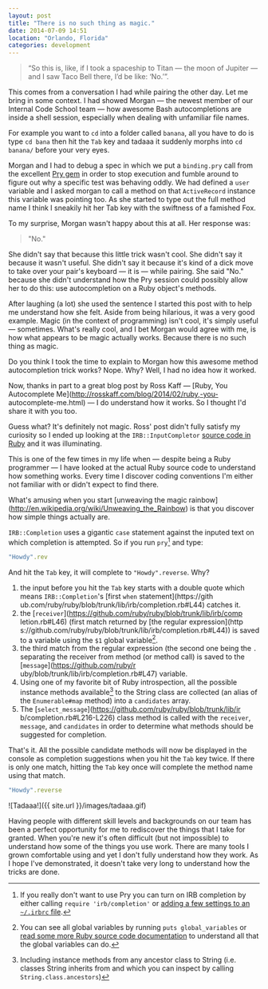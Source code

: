 ```yaml
---
layout: post
title: "There is no such thing as magic."
date: 2014-07-09 14:51
location: "Orlando, Florida"
categories: development
---
```


> “So this is, like, if I took a spaceship to Titan — the moon of
> Jupiter — and I saw Taco Bell there, I’d be like: ‘No.’”.

This comes from a conversation I had while pairing the other day. Let me
bring in some context. I had showed Morgan — the newest member of our
Internal Code School team — how awesome Bash autocompletions are inside
a shell session, especially when dealing with unfamiliar file names.

For example you want to `cd` into a folder called `banana`, all you have
to do is type `cd bana` then hit the `Tab` key and tadaaa it suddenly
morphs into `cd banana/` before your very eyes.

Morgan and I had to debug a spec in which we put a `binding.pry` call
from the excellent [Pry gem](http://pryrepl.org/) in order to stop
execution and fumble around to figure out why a specific test was
behaving oddly. We had defined a `user` variable and I asked morgan to
call a method on that `ActiveRecord` instance this variable was pointing
too. As she started to type out the full method name I think I sneakily
hit her Tab key with the swiftness of a famished Fox.

To my surprise, Morgan wasn't happy about this at all. Her response was:

> "No."

She didn't say that because this little trick wasn't cool. She didn't
say it because it wasn't useful. She didn't say it because it's kind of
a dick move to take over your pair's keyboard — it is — while pairing.
She said "No." because she didn't understand how the Pry session could
possibly allow her to do this: use autocompletion on a Ruby object's
methods.

After laughing (a lot) she used the sentence I started this post with to
help me understand how she felt. Aside from being hilarious, it was a
very good example. Magic (in the context of programming) isn't cool,
it's simply useful — sometimes. What's really cool, and I bet Morgan
would agree with me, is how what appears to be magic actually works.
Because there is no such thing as magic.

Do you think I took the time to explain to Morgan how this awesome
method autocompletion trick works? Nope. Why? Well, I had no idea how it
worked.

Now, thanks in part to a great blog post by Ross Kaff — [Ruby, You
Autocomplete Me](http://rosskaff.com/blog/2014/02/ruby,-you-
autocomplete-me.html) — I do understand how it works. So I thought I'd
share it with you too.

Guess what?
It's definitely not magic. Ross' post didn't fully satisfy my
curiosity so I ended up looking at the `IRB::InputCompletor` [source
code in
Ruby](https://github.com/ruby/ruby/blob/trunk/lib/irb/completion.rb) and
it was illuminating.

This is one of the few times in my life when — despite being a Ruby
programmer — I have looked at the actual Ruby source
code to understand how something works. Every time I discover coding
conventions I'm either not familiar with or didn't expect to find there.

What's amusing when you start [unweaving the magic rainbow]
(http://en.wikipedia.org/wiki/Unweaving_the_Rainbow) is that you
discover how simple things actually are.

`IRB::Completion` uses a gigantic `case` statement against the inputed
text on which completion is attempted. So if you run `pry`[^3] and type:

```ruby
"Howdy".rev
```

And hit the `Tab` key, it will complete to `"Howdy".reverse`. Why?

1. the input before you hit the `Tab` key starts with a double quote
   which means `IRB::Completion`'s [first `when` statement](https://gith
   ub.com/ruby/ruby/blob/trunk/lib/irb/completion.rb#L44) catches it.
2. the [`receiver`](https://github.com/ruby/ruby/blob/trunk/lib/irb/comp
   letion.rb#L46) (first match returned by [the regular expression](http
   s://github.com/ruby/ruby/blob/trunk/lib/irb/completion.rb#L44)) is
   saved to a variable using the `$1` global variable[^1].
3. the third match from the regular expression (the second one being the
   `.` separating the receiver from method (or method call) is saved to
   the [`message`](https://github.com/ruby/r
   uby/blob/trunk/lib/irb/completion.rb#L47) variable.
4. Using one of my favorite bit of Ruby introspection, all the possible
   instance methods available[^2] to the String class are collected (an
   alias of the `Enumerable#map` method) into a `candidates` array.
5. The [`select_message`](https://github.com/ruby/ruby/blob/trunk/lib/ir
   b/completion.rb#L216-L226) class method is called with the
   `receiver`, `message`, and `candidates` in order to determine what
   methods should be suggested for completion.

That's it. All the possible candidate methods will now be displayed in
the console as completion suggestions when you hit the `Tab` key twice.
If there is only one match, hitting the `Tab` key once will complete the
method name using that match.

```ruby
"Howdy".reverse
```

![Tadaaa!]({{ site.url }}/images/tadaaa.gif)

Having people with different skill levels and backgrounds on our team
has been a perfect opportunity for me to rediscover the things that I
take for granted. When you're new it's often difficult (but not
impossible) to understand how some of the things you use work. There are
many tools I grown comfortable using and yet I don't fully understand
how they work. As I hope I've demonstrated, it doesn't take very long to
understand how the tricks are done.

[^1]: You can see all global variables by running `puts global_variables` or [read some more Ruby source code documentation](https://github.com/ruby/ruby/blob/trunk/lib/English.rb#L147-L153) to understand all that the global variables can do.
[^2]: Including instance methods from any ancestor class to String (i.e. classes String inherits from and which you can inspect by calling `String.class.ancestors`)
[^3]: If you really don't want to use Pry you can turn on IRB completion by either calling `require 'irb/completion'` or [adding a few settings to an `~/.irbrc` file](http://stackoverflow.com/a/1382216/385622).

